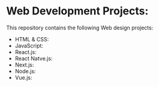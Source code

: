 # Web Development Projects:
This repository contains the following Web design projects:
  <ul>
    <li>
      HTML & CSS:
    </li>
    <li>
      JavaScript:
    </li>
    <li>
      React.js:
    </li>
    <li>
      React Natve.js:
    </li>
    <li>
      Next.js:
    </li>
    <li>
      Node.js:
    </li>
    <li>
      Vue.js:
    </li>
  </ul>
